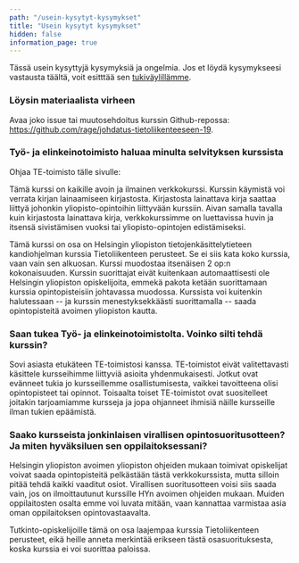 ```yaml
---
path: "/usein-kysytyt-kysymykset"
title: "Usein kysytyt kysymykset"
hidden: false
information_page: true
---
```


Tässä usein kysyttyjä kysymyksiä ja ongelmia. Jos et löydä kysymykseesi vastausta täältä, voit esitttää sen [tukiväylillämme](/tukivaylat).

<table-of-contents></table-of-contents>

### Löysin materiaalista virheen

Avaa joko issue tai muutosehdoitus kurssin Github-repossa: https://github.com/rage/johdatus-tietoliikenteeseen-19.


### Työ- ja elinkeinotoimisto haluaa minulta selvityksen kurssista

Ohjaa TE-toimisto tälle sivulle:

Tämä kurssi on kaikille avoin ja ilmainen verkkokurssi. Kurssin käymistä voi verrata kirjan lainaamiseen kirjastosta. Kirjastosta lainattava kirja saattaa liittyä johonkin yliopisto-opintoihin liittyvään kurssiin. Aivan samalla tavalla kuin kirjastosta lainattava kirja, verkkokurssimme on luettavissa huvin ja itsensä sivistämisen vuoksi tai yliopisto-opintojen edistämiseksi.

Tämä kurssi on osa on Helsingin yliopiston tietojenkäsittelytieteen kandiohjelman kurssia Tietoliikenteen perusteet. Se ei siis kata koko kurssia, vaan vain sen alkuosan. Kurssi muodostaa itsenäisen 2 op:n kokonaisuuden. Kurssin suorittajat eivät kuitenkaan automaattisesti ole Helsingin yliopiston opiskelijoita, emmekä pakota ketään suorittamaan kurssia opintopisteisiin johtavassa muodossa. Kurssista voi kuitenkin halutessaan -- ja kurssin menestyksekkäästi suorittamalla -- saada opintopisteitä avoimen yliopiston kautta.

### Saan tukea Työ- ja elinkeinotoimistolta. Voinko silti tehdä kurssin?

Sovi asiasta etukäteen TE-toimistosi kanssa. TE-toimistot eivät valitettavasti käsittele kursseihimme liittyviä asioita yhdenmukaisesti. Jotkut ovat evänneet tukia jo kursseillemme osallistumisesta, vaikkei tavoitteena olisi opintopisteet tai opinnot. Toisaalta toiset TE-toimistot ovat suositelleet joitakin tarjoamiamme kursseja ja jopa ohjanneet ihmisiä näille kursseille ilman tukien epäämistä.

### Saako kursseista jonkinlaisen virallisen opintosuoritusotteen? Ja miten hyväksiluen sen oppilaitoksessani?

Helsingin yliopiston avoimen yliopiston ohjeiden mukaan toimivat opiskelijat voivat saada opintopisteitä pelkästään tästä verkkokurssista, mutta silloin pitää tehdä kaikki vaaditut osiot. Virallisen suoritusotteen voisi siis saada vain, jos on ilmoittautunut kurssille HYn avoimen ohjeiden mukaan. Muiden oppilaitosten osalta emme voi luvata mitään, vaan kannattaa varmistaa asia oman oppilaitoksen opintovastaavalta.

Tutkinto-opiskelijoille tämä on osa laajempaa kurssia Tietoliikenteen perusteet, eikä heille anneta merkintää erikseen tästä osasuorituksesta, koska kurssia ei voi suorittaa paloissa.
